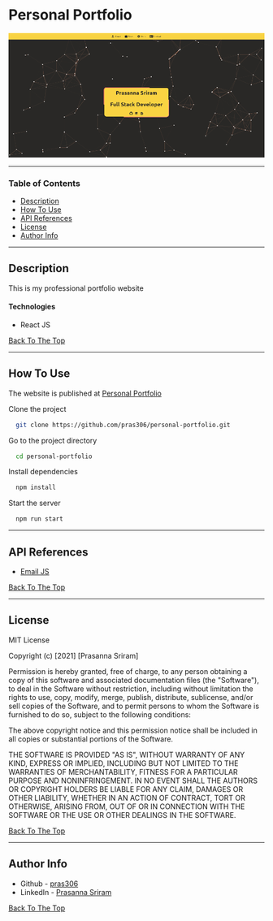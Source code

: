 # Personal Portfolio

![PersonalPortfolio](src/assets/images/personal_portfolio.png)

---

### Table of Contents

- [Description](#description)
- [How To Use](#how-to-use)
- [API References](#api-references)
- [License](#license)
- [Author Info](#author-info)

---

## Description

This is my professional portfolio website 

#### Technologies

- React JS

[Back To The Top](#personal-portfolio)

---

## How To Use

The website is published at [Personal Portfolio](https://pras306.github.io/image-browser/)

Clone the project 

```bash
  git clone https://github.com/pras306/personal-portfolio.git
```

Go to the project directory

```bash
  cd personal-portfolio
```

Install dependencies

```bash
  npm install
```

Start the server

```bash
  npm run start
```

---

## API References

- [Email JS](https://www.emailjs.com/)


[Back To The Top](#personal-portfolio)

---

## License

MIT License

Copyright (c) [2021] [Prasanna Sriram]

Permission is hereby granted, free of charge, to any person obtaining a copy
of this software and associated documentation files (the "Software"), to deal
in the Software without restriction, including without limitation the rights
to use, copy, modify, merge, publish, distribute, sublicense, and/or sell
copies of the Software, and to permit persons to whom the Software is
furnished to do so, subject to the following conditions:

The above copyright notice and this permission notice shall be included in all
copies or substantial portions of the Software.

THE SOFTWARE IS PROVIDED "AS IS", WITHOUT WARRANTY OF ANY KIND, EXPRESS OR
IMPLIED, INCLUDING BUT NOT LIMITED TO THE WARRANTIES OF MERCHANTABILITY,
FITNESS FOR A PARTICULAR PURPOSE AND NONINFRINGEMENT. IN NO EVENT SHALL THE
AUTHORS OR COPYRIGHT HOLDERS BE LIABLE FOR ANY CLAIM, DAMAGES OR OTHER
LIABILITY, WHETHER IN AN ACTION OF CONTRACT, TORT OR OTHERWISE, ARISING FROM,
OUT OF OR IN CONNECTION WITH THE SOFTWARE OR THE USE OR OTHER DEALINGS IN THE
SOFTWARE.

[Back To The Top](#personal-portfolio)

---

## Author Info

- Github - [pras306](https://github.com/pras306)
- LinkedIn - [Prasanna Sriram](https://www.linkedin.com/in/prasanna-sriram/)

[Back To The Top](#personal-portfolio)